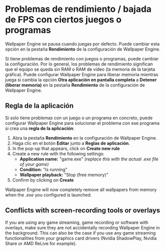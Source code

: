 # Problemas de rendimiento / bajada de FPS con ciertos juegos o programas

Wallpaper Engine se pausa cuando juegas por defecto. Puede cambiar esta opción en la pestaña **Rendimiento** de la configuración de Wallpaper Engine.

Si tiene problemas de rendimiento con juegos o programas, puede cambiar la configuración. Por lo general, los problemas de rendimiento significan que el equipo se queda sin RAM o RAM de vídeo (la memoria de la tarjeta gráfica). Puede configurar Wallpaper Engine para liberar memoria mientras juega si cambia la opción **Otra aplicación en pantalla completa** a **Detener (liberar memoria)** en la pestaña **Rendimiento** de la configuración de Wallpaper Engine.

## Regla de la aplicación

Si solo tiene problemas con un juego o un programa en concreto, puede configurar Wallpaper Engine para solucionar el problema con ese programa si crea una **regla de la aplicación**:

1. Abra la pestaña **Rendimiento** en la configuración de Wallpaper Engine.
2. Haga clic en el botón **Editar** junto a **Reglas de aplicación**.
3. In the pop-up that appears, click on **Create new rule**
4. Create a new rule with the following settings:
    * **Application name:** "game.exe" *(replace this with the actual .exe file of your game)*
    * **Condition:** "Is running"
    * **Wallpaper playback:** "Stop (free memory)"
5. Confirm by clicking on **Create**

Wallpaper Engine will now completely remove all wallpapers from memory when the *.exe* you configured is launched.

## Conflicts with screen-recording tools or overlays

If you are using any game streaming, game recording or software with overlays, make sure they are not accidentally recording Wallpaper Engine in the background. This can also be the case if you use any game streaming functionalities from your graphics card drivers (Nvidia ShadowPlay, Nvidia Share or AMD ReLive for example).
